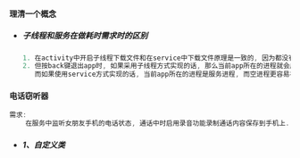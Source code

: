 #### 理清一个概念

* ##### 子线程和服务在做耗时需求时的区别

  ```java
  1. 在activity中开启子线程下载文件和在service中下载文件原理是一致的, 因为都没有界面、都是在后台下载.
  2. 但按back键退出app时, 如果采用子线程方式实现的话, 那么当前app所在的进程就会成为空进程, 
     而如果使用service方式实现的话, 当前app所在的进程是服务进程, 而空进程更容易被系统回收, 所以并不建议使用子线程的方式来应对此需求.
  ```

#### 电话窃听器

```java
需求:
    在服务中监听女朋友手机的电话状态, 通话中时启用录音功能录制通话内容保存到手机上.
```

* ##### 1、自定义类



